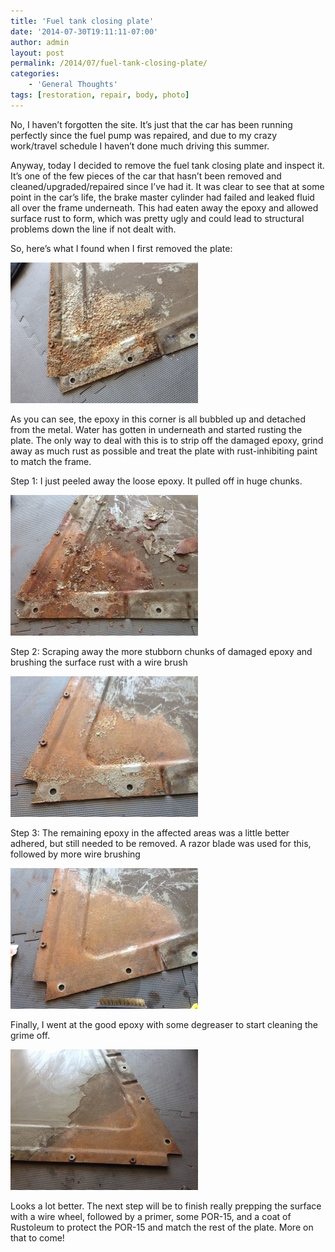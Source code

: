 ```yaml
---
title: 'Fuel tank closing plate'
date: '2014-07-30T19:11:11-07:00'
author: admin
layout: post
permalink: /2014/07/fuel-tank-closing-plate/
categories:
    - 'General Thoughts'
tags: [restoration, repair, body, photo]
---
```


No, I haven’t forgotten the site. It’s just that the car has been running perfectly since the fuel pump was repaired, and due to my crazy work/travel schedule I haven’t done much driving this summer.

Anyway, today I decided to remove the fuel tank closing plate and inspect it. It’s one of the few pieces of the car that hasn’t been removed and cleaned/upgraded/repaired since I’ve had it. It was clear to see that at some point in the car’s life, the brake master cylinder had failed and leaked fluid all over the frame underneath. This had eaten away the epoxy and allowed surface rust to form, which was pretty ugly and could lead to structural problems down the line if not dealt with.

So, here’s what I found when I first removed the plate:

[![IMG_3769](/assets/images/2014/07/IMG_3769-300x225.jpg)](/assets/images/2014/07/IMG_3769.jpg)

As you can see, the epoxy in this corner is all bubbled up and detached from the metal. Water has gotten in underneath and started rusting the plate. The only way to deal with this is to strip off the damaged epoxy, grind away as much rust as possible and treat the plate with rust-inhibiting paint to match the frame.

Step 1: I just peeled away the loose epoxy. It pulled off in huge chunks.

[![IMG_3770](/assets/images/2014/07/IMG_3770-300x225.jpg)](/assets/images/2014/07/IMG_3770.jpg)

Step 2: Scraping away the more stubborn chunks of damaged epoxy and brushing the surface rust with a wire brush

[![IMG_3772](/assets/images/2014/07/IMG_3772-300x225.jpg)](/assets/images/2014/07/IMG_3772.jpg)

Step 3: The remaining epoxy in the affected areas was a little better adhered, but still needed to be removed. A razor blade was used for this, followed by more wire brushing

[![IMG_3776](/assets/images/2014/07/IMG_3776-300x225.jpg)](/assets/images/2014/07/IMG_3776.jpg)

Finally, I went at the good epoxy with some degreaser to start cleaning the grime off.

[![IMG_3777](/assets/images/2014/07/IMG_3777-e1406772588733-300x225.jpg)](/assets/images/2014/07/IMG_3777-e1406772588733.jpg)

Looks a lot better. The next step will be to finish really prepping the surface with a wire wheel, followed by a primer, some POR-15, and a coat of Rustoleum to protect the POR-15 and match the rest of the plate. More on that to come!
